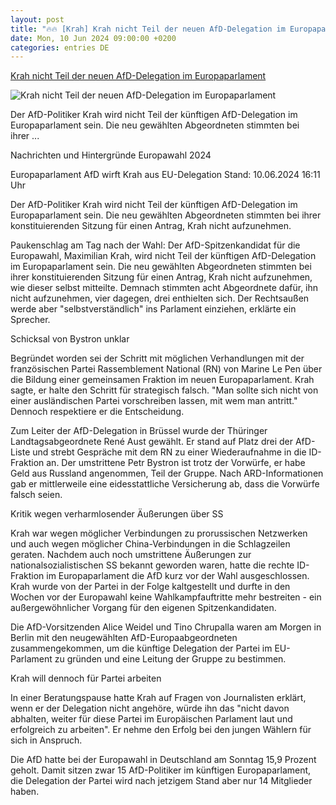 ```yaml
---
layout: post
title: "🔥🔥 [Krah] Krah nicht Teil der neuen AfD-Delegation im Europaparlament"
date: Mon, 10 Jun 2024 09:00:00 +0200
categories: entries DE
---
```

[Krah nicht Teil der neuen AfD-Delegation im Europaparlament](https://www.tagesschau.de/europawahl/koepfe/krah-afd-europaparlament-fraktion-100.html)

![Krah nicht Teil der neuen AfD-Delegation im Europaparlament](https://images.tagesschau.de/image/23378900-2b7d-43ef-bc89-fc20e35de665/AAABkAGm1nk/AAABjwnlFvA/16x9-1280/krah-136.jpg)

Der AfD-Politiker Krah wird nicht Teil der künftigen AfD-Delegation im Europaparlament sein. Die neu gewählten Abgeordneten stimmten bei ihrer ...

Nachrichten und Hintergründe Europawahl 2024

Europaparlament AfD wirft Krah aus EU-Delegation Stand: 10.06.2024 16:11 Uhr

Der AfD-Politiker Krah wird nicht Teil der künftigen AfD-Delegation im Europaparlament sein. Die neu gewählten Abgeordneten stimmten bei ihrer konstituierenden Sitzung für einen Antrag, Krah nicht aufzunehmen.

Paukenschlag am Tag nach der Wahl: Der AfD-Spitzenkandidat für die Europawahl, Maximilian Krah, wird nicht Teil der künftigen AfD-Delegation im Europaparlament sein. Die neu gewählten Abgeordneten stimmten bei ihrer konstituierenden Sitzung für einen Antrag, Krah nicht aufzunehmen, wie dieser selbst mitteilte. Demnach stimmten acht Abgeordnete dafür, ihn nicht aufzunehmen, vier dagegen, drei enthielten sich. Der Rechtsaußen werde aber "selbstverständlich" ins Parlament einziehen, erklärte ein Sprecher.

Schicksal von Bystron unklar

Begründet worden sei der Schritt mit möglichen Verhandlungen mit der französischen Partei Rassemblement National (RN) von Marine Le Pen über die Bildung einer gemeinsamen Fraktion im neuen Europaparlament. Krah sagte, er halte den Schritt für strategisch falsch. "Man sollte sich nicht von einer ausländischen Partei vorschreiben lassen, mit wem man antritt." Dennoch respektiere er die Entscheidung.

Zum Leiter der AfD-Delegation in Brüssel wurde der Thüringer Landtagsabgeordnete René Aust gewählt. Er stand auf Platz drei der AfD-Liste und strebt Gespräche mit dem RN zu einer Wiederaufnahme in die ID-Fraktion an. Der umstrittene Petr Bystron ist trotz der Vorwürfe, er habe Geld aus Russland angenommen, Teil der Gruppe. Nach ARD-Informationen gab er mittlerweile eine eidesstattliche Versicherung ab, dass die Vorwürfe falsch seien.

Kritik wegen verharmlosender Äußerungen über SS

Krah war wegen möglicher Verbindungen zu prorussischen Netzwerken und auch wegen möglicher China-Verbindungen in die Schlagzeilen geraten. Nachdem auch noch umstrittene Äußerungen zur nationalsozialistischen SS bekannt geworden waren, hatte die rechte ID-Fraktion im Europaparlament die AfD kurz vor der Wahl ausgeschlossen. Krah wurde von der Partei in der Folge kaltgestellt und durfte in den Wochen vor der Europawahl keine Wahlkampfauftritte mehr bestreiten - ein außergewöhnlicher Vorgang für den eigenen Spitzenkandidaten.

Die AfD-Vorsitzenden Alice Weidel und Tino Chrupalla waren am Morgen in Berlin mit den neugewählten AfD-Europaabgeordneten zusammengekommen, um die künftige Delegation der Partei im EU-Parlament zu gründen und eine Leitung der Gruppe zu bestimmen.

Krah will dennoch für Partei arbeiten

In einer Beratungspause hatte Krah auf Fragen von Journalisten erklärt, wenn er der Delegation nicht angehöre, würde ihn das "nicht davon abhalten, weiter für diese Partei im Europäischen Parlament laut und erfolgreich zu arbeiten". Er nehme den Erfolg bei den jungen Wählern für sich in Anspruch.

Die AfD hatte bei der Europawahl in Deutschland am Sonntag 15,9 Prozent geholt. Damit sitzen zwar 15 AfD-Politiker im künftigen Europaparlament, die Delegation der Partei wird nach jetzigem Stand aber nur 14 Mitglieder haben.

